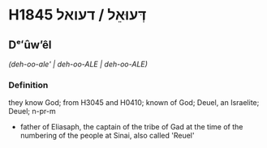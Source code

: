 # H1845 דְּעוּאֵל / דעואל

## Dᵉʻûwʼêl

_(deh-oo-ale' | deh-oo-ALE | deh-oo-ALE)_

### Definition

they know God; from H3045 and H0410; known of God; Deuel, an Israelite; Deuel; n-pr-m

- father of Eliasaph, the captain of the tribe of Gad at the time of the numbering of the people at Sinai, also called 'Reuel'
